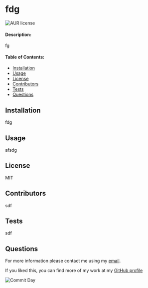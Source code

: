 
# **fdg**
![AUR license](https://img.shields.io/aur/license/sdfd)

#### **Description:**

fg

#### **Table of Contents:**

- [Installation](#Installation)
- [Usage](#Usage)
- [License](#License)
- [Contributors](#Contributors)
- [Tests](#Tests)
- [Questions](#Questions)

## Installation

fdg

## Usage

afsdg

## License

MIT

## Contributors

sdf

## Tests

sdf

## Questions

For more information please contact me using my [email](sdf).

If you liked this, you can find more of my work at my [GitHub profile](https://github.com/sdf)

![Commit Day](https://img.shields.io/github/last-commit/KKaraman/readMeGenerator?style=plastic)

